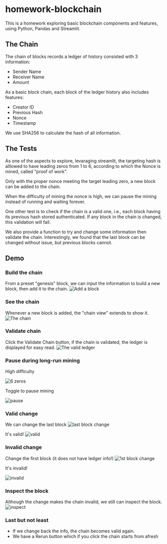 # homework-blockchain

This is a homework exploring basic blockchain components and features, using Python, Pandas and Streamlit.

## The Chain

The chain of blocks records a ledger of history consisted with 3 information:
* Sender Name
* Receiver Name
* Amount

As a basic block chain, each block of the ledger history also includes features:
* Creator ID
* Previous Hash
* Nonce
* Timestamp

We use SHA256 to calculate the hash of all information. 

## The Tests

As one of the aspects to explore, levaraging streamlit, the targeting hash is alllowed to have leading zeros from 1 to 6, according to which the Nonce is mined, called "proof of work".

Only with the proper nonce meeting the target leading zero, a new block can be added to the chain.

When the difficulty of mining the nonce is high, we can pause the mining instead of running and waiting forever.

One other test is to check if the chain is a valid one, i.e., each block having its previous hash stored authenticated. If any block in the chain is changed, this validation will fail.

We also provide a function to try and change some information then validate the chain. Interestingly, we found that the last block can be changed without issue, but previous blocks cannot.

## Demo

### Build the chain

From a preset "genesis" block, we can input the information to build a new block, then add it to the chain.
![Add a block](Images/add_block.png)

### See the chain

Whenever a new block is added, the "chain view" extends to show it.
![The chain](Images/the_chain.png)

### Validate chain

Click the Validate Chain button, if the chain is validated, the ledger is displayed for easy read.
![The valid ledger](Images/valid_chain.png)

### Pause during long-run mining

High difficulty

![6 zeros](Images/high_difficulty.png)

Toggle to pause mining

![pause](Images/pause_mining.png)

### Valid change

We can change the last block
![last block change](Images/change_last_block.png)

It's valid!
![valid](Images/valid_change.png)

### Invalid change

Change the first block (it does not have ledger info!)
![1st block change](Images/change_1st_block.png)

It's invalid!

![invalid](Images/invalid_change.png)

### Inspect the block

Although the change makes the chain invalid, we still can inspect the block.
![inspect](Images/inspect_block.png)

### Last but not least

* If we change back the info, the chain becomes valid again.
* We have a Rerun button which if you click the chain starts from afresh